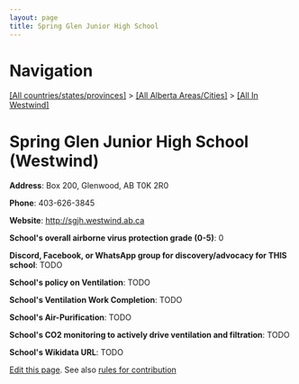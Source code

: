 ```yaml
---
layout: page
title: Spring Glen Junior High School
---
```

# Navigation

[[All countries/states/provinces]](../../..) > [[All Alberta Areas/Cities]](../..) > [[All In Westwind]](..)

# Spring Glen Junior High School (Westwind)

**Address**: Box 200, Glenwood, AB T0K 2R0

**Phone**: 403-626-3845

**Website**: <http://sgjh.westwind.ab.ca>

**School's overall airborne virus protection grade (0-5)**: 0

**Discord, Facebook, or WhatsApp group for discovery/advocacy for THIS school**: TODO

**School's policy on Ventilation**: TODO

**School's Ventilation Work Completion**: TODO

**School's Air-Purification**: TODO

**School's CO2 monitoring to actively drive ventilation and filtration**: TODO

**School's Wikidata URL**: TODO


[Edit this page](https://github.com/ventilate-schools/AB/edit/main/./Westwind/Spring_Glen_Junior_High_School.md). See also [rules for contribution](../../../contribution-rules/)